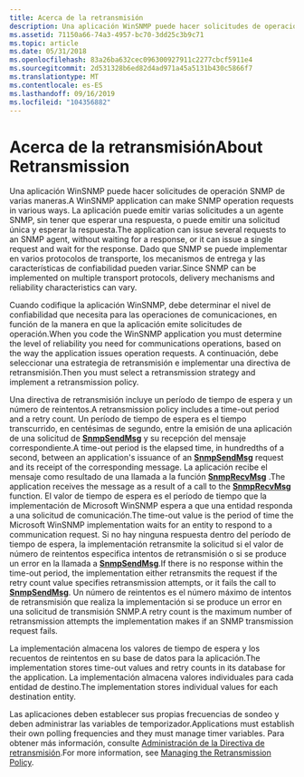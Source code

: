 ```yaml
---
title: Acerca de la retransmisión
description: Una aplicación WinSNMP puede hacer solicitudes de operación SNMP de varias maneras.
ms.assetid: 71150a66-74a3-4957-bc70-3dd25c3b9c71
ms.topic: article
ms.date: 05/31/2018
ms.openlocfilehash: 83a26ba632cec096300927911c2277cbcf5911e4
ms.sourcegitcommit: 2d531328b6ed82d4ad971a45a5131b430c5866f7
ms.translationtype: MT
ms.contentlocale: es-ES
ms.lasthandoff: 09/16/2019
ms.locfileid: "104356882"
---
```

# <a name="about-retransmission"></a><span data-ttu-id="e9e41-103">Acerca de la retransmisión</span><span class="sxs-lookup"><span data-stu-id="e9e41-103">About Retransmission</span></span>

<span data-ttu-id="e9e41-104">Una aplicación WinSNMP puede hacer solicitudes de operación SNMP de varias maneras.</span><span class="sxs-lookup"><span data-stu-id="e9e41-104">A WinSNMP application can make SNMP operation requests in various ways.</span></span> <span data-ttu-id="e9e41-105">La aplicación puede emitir varias solicitudes a un agente SNMP, sin tener que esperar una respuesta, o puede emitir una solicitud única y esperar la respuesta.</span><span class="sxs-lookup"><span data-stu-id="e9e41-105">The application can issue several requests to an SNMP agent, without waiting for a response, or it can issue a single request and wait for the response.</span></span> <span data-ttu-id="e9e41-106">Dado que SNMP se puede implementar en varios protocolos de transporte, los mecanismos de entrega y las características de confiabilidad pueden variar.</span><span class="sxs-lookup"><span data-stu-id="e9e41-106">Since SNMP can be implemented on multiple transport protocols, delivery mechanisms and reliability characteristics can vary.</span></span>

<span data-ttu-id="e9e41-107">Cuando codifique la aplicación WinSNMP, debe determinar el nivel de confiabilidad que necesita para las operaciones de comunicaciones, en función de la manera en que la aplicación emite solicitudes de operación.</span><span class="sxs-lookup"><span data-stu-id="e9e41-107">When you code the WinSNMP application you must determine the level of reliability you need for communications operations, based on the way the application issues operation requests.</span></span> <span data-ttu-id="e9e41-108">A continuación, debe seleccionar una estrategia de retransmisión e implementar una directiva de retransmisión.</span><span class="sxs-lookup"><span data-stu-id="e9e41-108">Then you must select a retransmission strategy and implement a retransmission policy.</span></span>

<span data-ttu-id="e9e41-109">Una directiva de retransmisión incluye un período de tiempo de espera y un número de reintentos.</span><span class="sxs-lookup"><span data-stu-id="e9e41-109">A retransmission policy includes a time-out period and a retry count.</span></span> <span data-ttu-id="e9e41-110">Un período de tiempo de espera es el tiempo transcurrido, en centésimas de segundo, entre la emisión de una aplicación de una solicitud de [**SnmpSendMsg**](/windows/desktop/api/Winsnmp/nf-winsnmp-snmpsendmsg) y su recepción del mensaje correspondiente.</span><span class="sxs-lookup"><span data-stu-id="e9e41-110">A time-out period is the elapsed time, in hundredths of a second, between an application's issuance of an [**SnmpSendMsg**](/windows/desktop/api/Winsnmp/nf-winsnmp-snmpsendmsg) request and its receipt of the corresponding message.</span></span> <span data-ttu-id="e9e41-111">La aplicación recibe el mensaje como resultado de una llamada a la función [**SnmpRecvMsg**](/windows/desktop/api/Winsnmp/nf-winsnmp-snmprecvmsg) .</span><span class="sxs-lookup"><span data-stu-id="e9e41-111">The application receives the message as a result of a call to the [**SnmpRecvMsg**](/windows/desktop/api/Winsnmp/nf-winsnmp-snmprecvmsg) function.</span></span> <span data-ttu-id="e9e41-112">El valor de tiempo de espera es el período de tiempo que la implementación de Microsoft WinSNMP espera a que una entidad responda a una solicitud de comunicación.</span><span class="sxs-lookup"><span data-stu-id="e9e41-112">The time-out value is the period of time the Microsoft WinSNMP implementation waits for an entity to respond to a communication request.</span></span> <span data-ttu-id="e9e41-113">Si no hay ninguna respuesta dentro del período de tiempo de espera, la implementación retransmite la solicitud si el valor de número de reintentos especifica intentos de retransmisión o si se produce un error en la llamada a [**SnmpSendMsg**](/windows/desktop/api/Winsnmp/nf-winsnmp-snmpsendmsg).</span><span class="sxs-lookup"><span data-stu-id="e9e41-113">If there is no response within the time-out period, the implementation either retransmits the request if the retry count value specifies retransmission attempts, or it fails the call to [**SnmpSendMsg**](/windows/desktop/api/Winsnmp/nf-winsnmp-snmpsendmsg).</span></span> <span data-ttu-id="e9e41-114">Un número de reintentos es el número máximo de intentos de retransmisión que realiza la implementación si se produce un error en una solicitud de transmisión SNMP.</span><span class="sxs-lookup"><span data-stu-id="e9e41-114">A retry count is the maximum number of retransmission attempts the implementation makes if an SNMP transmission request fails.</span></span>

<span data-ttu-id="e9e41-115">La implementación almacena los valores de tiempo de espera y los recuentos de reintentos en su base de datos para la aplicación.</span><span class="sxs-lookup"><span data-stu-id="e9e41-115">The implementation stores time-out values and retry counts in its database for the application.</span></span> <span data-ttu-id="e9e41-116">La implementación almacena valores individuales para cada entidad de destino.</span><span class="sxs-lookup"><span data-stu-id="e9e41-116">The implementation stores individual values for each destination entity.</span></span>

<span data-ttu-id="e9e41-117">Las aplicaciones deben establecer sus propias frecuencias de sondeo y deben administrar las variables de temporizador.</span><span class="sxs-lookup"><span data-stu-id="e9e41-117">Applications must establish their own polling frequencies and they must manage timer variables.</span></span> <span data-ttu-id="e9e41-118">Para obtener más información, consulte [Administración de la Directiva de retransmisión](managing-the-retransmission-policy.md).</span><span class="sxs-lookup"><span data-stu-id="e9e41-118">For more information, see [Managing the Retransmission Policy](managing-the-retransmission-policy.md).</span></span>

 

 




